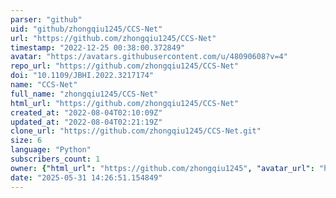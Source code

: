 ```yaml
---
parser: "github"
uid: "github/zhongqiu1245/CCS-Net"
url: "https://github.com/zhongqiu1245/CCS-Net"
timestamp: "2022-12-25 00:38:00.372849"
avatar: "https://avatars.githubusercontent.com/u/48090608?v=4"
repo_url: "https://github.com/zhongqiu1245/CCS-Net"
doi: "10.1109/JBHI.2022.3217174"
name: "CCS-Net"
full_name: "zhongqiu1245/CCS-Net"
html_url: "https://github.com/zhongqiu1245/CCS-Net"
created_at: "2022-08-04T02:10:09Z"
updated_at: "2022-08-04T02:21:19Z"
clone_url: "https://github.com/zhongqiu1245/CCS-Net.git"
size: 6
language: "Python"
subscribers_count: 1
owner: {"html_url": "https://github.com/zhongqiu1245", "avatar_url": "https://avatars.githubusercontent.com/u/48090608?v=4", "login": "zhongqiu1245", "type": "User"}
date: "2025-05-31 14:26:51.154849"
---
```

